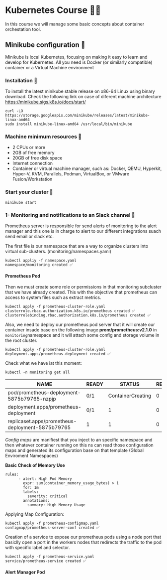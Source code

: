 # Kubernetes Course 🫰🏾

In this course we will manage some basic concepts about container orchestation tool.

## Minikube configuration 🍷

Minikube is local Kubernetes, focusing on making it easy to learn and develop for Kubernetes. All you need is Docker (or similarly compatible) container or a Virtual Machine environment

### Installation 🐙

To install the latest minikube stable release on x86-64 Linux using binary download. Check the following link on case of diferent machine architecture https://minikube.sigs.k8s.io/docs/start/

```
curl -LO https://storage.googleapis.com/minikube/releases/latest/minikube-linux-amd64
sudo install minikube-linux-amd64 /usr/local/bin/minikube
```

### Machine minimum resources 🎁

- 2 CPUs or more
- 2GB of free memory
- 20GB of free disk space
- Internet connection
- Container or virtual machine manager, such as: Docker, QEMU, Hyperkit, Hyper-V, KVM, Parallels, Podman, VirtualBox, or VMware Fusion/Workstation

### Start your cluster 🚀

```
minikube start
```

### 1- Monitoring and notifications to an Slack channel 🎠

Prometheus server is responsible for send alerts of monitoring to the alert manager and this one is in charge to alert to our different integrations suach send email or slack etc.

The first file is our namespace that are a way to organize clusters into virtual sub-clusters. (monitoring/namespaces.yaml)

```
kubectl appliy -f namespace.yaml
namespace/monitoring created ✅
```

#### Prometheus Pod

Then we must create some role or permissions in that monitoring subcluster that we have already created. This with the objective that prometheus can access to system files such as extract metrics.

```
kubectl apply -f prometheus-cluster-role.yaml
clusterrole.rbac.authorization.k8s.io/prometheus created ✅
clusterrolebinding.rbac.authorization.k8s.io/prometheus created ✅
```

Also, we need to deploy our prometheus pod server that it will create our container insade base on the following image **prom/prometheus:v2.1.0** in ``monitoring``namespace and it will attach some config and storage volume in the root cluster.

```
kubectl apply -f prometheus-cluster-role.yaml
deployment.apps/prometheus-deployment created ✅
```

Check what we have iat this moment:

```
kubectl -n monitoring get all
```

|NAME                                  | READY|   STATUS           |RESTARTS|   AGE|
|-------------------------------------|------|--------------------|--------|------|
|pod/prometheus-deployment-5875b79765-nzpjp|   0/1|     ContainerCreating|   0|          2m31s|
|deployment.apps/prometheus-deployment|   0/1|     1|           0|          2m31s|
|replicaset.apps/prometheus-deployment-5875b79765|   1|         1|         0|       2m31s|


*Config maps* are manifiest that you inject to an specific namespace and then whatever container running on this ns can read those configuration maps and generated its configuration base on that template (Global Enviroment Namespaces)

**Basic Check of Memory Use**
```
rules:
      - alert: High Pod Memory
        expr: sum(container_memory_usage_bytes) > 1
        for: 1m
        labels:
          severity: critical
        annotations:
          summary: High Memory Usage
```

Applying Map Configuration:

```
kubectl apply -f prometheus-configmap.yaml
configmap/prometheus-server-conf created ✅
```

Creation of a service to expose our prometheus pods using a node port that basiclly open a port in the workers nodes that redirects the traffic to the pod with specific label and selector.

```
kubectl apply -f prometheus-service.yaml 
service/prometheus-service created ✅
```

#### Alert Manager Pod




